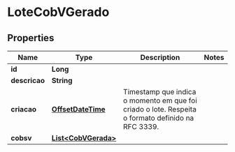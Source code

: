 # LoteCobVGerado

## Properties
Name | Type | Description | Notes
------------ | ------------- | ------------- | -------------
**id** | **Long** |  | 
**descricao** | **String** |  | 
**criacao** | [**OffsetDateTime**](OffsetDateTime.md) | Timestamp que indica o momento em que foi criado o lote. Respeita o formato definido na RFC 3339. | 
**cobsv** | [**List&lt;CobVGerada&gt;**](CobVGerada.md) |  | 
